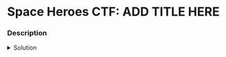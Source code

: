 # Space Heroes CTF: ADD TITLE HERE
### Description


<details closed>
<summary>Solution</summary>
  
  
### Flag
```
shctf{}
```
### Detailed Solution

</details>